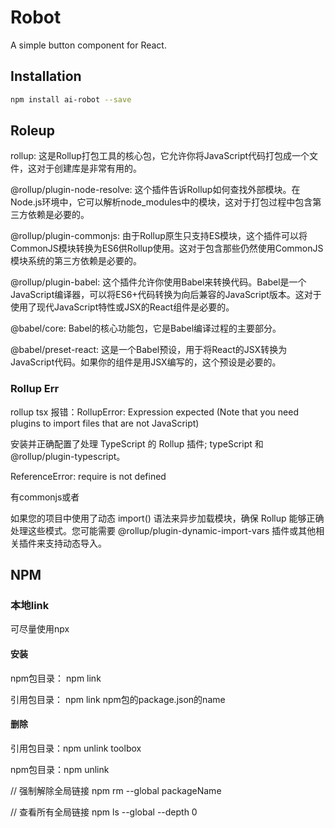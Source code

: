 # Robot

A simple button component for React.

## Installation

```bash
npm install ai-robot --save
```

## Roleup
rollup: 这是Rollup打包工具的核心包，它允许你将JavaScript代码打包成一个文件，这对于创建库是非常有用的。

@rollup/plugin-node-resolve: 这个插件告诉Rollup如何查找外部模块。在Node.js环境中，它可以解析node_modules中的模块，这对于打包过程中包含第三方依赖是必要的。

@rollup/plugin-commonjs: 由于Rollup原生只支持ES模块，这个插件可以将CommonJS模块转换为ES6供Rollup使用。这对于包含那些仍然使用CommonJS模块系统的第三方依赖是必要的。

@rollup/plugin-babel: 这个插件允许你使用Babel来转换代码。Babel是一个JavaScript编译器，可以将ES6+代码转换为向后兼容的JavaScript版本。这对于使用了现代JavaScript特性或JSX的React组件是必要的。

@babel/core: Babel的核心功能包，它是Babel编译过程的主要部分。

@babel/preset-react: 这是一个Babel预设，用于将React的JSX转换为JavaScript代码。如果你的组件是用JSX编写的，这个预设是必要的。

### Rollup Err

rollup tsx 报错：RollupError: Expression expected (Note that you need plugins to import files that are not JavaScript)

安装并正确配置了处理 TypeScript 的 Rollup 插件; typeScript 和 @rollup/plugin-typescript。

ReferenceError: require is not defined

有commonjs或者

如果您的项目中使用了动态 import() 语法来异步加载模块，确保 Rollup 能够正确处理这些模式。您可能需要 @rollup/plugin-dynamic-import-vars 插件或其他相关插件来支持动态导入。

## NPM

### 本地link
可尽量使用npx

#### 安装 
npm包目录： npm link

引用包目录： npm link npm包的package.json的name

#### 删除
引用包目录：npm unlink toolbox

npm包目录：npm unlink

// 强制解除全局链接
npm rm --global packageName

// 查看所有全局链接
npm ls --global --depth 0

